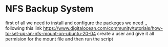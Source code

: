 # NFS Backup System 
first of all we need to install and configure the packeges we need ,, following this link https://www.digitalocean.com/community/tutorials/how-to-set-up-an-nfs-mount-on-ubuntu-20-04
create a user and give it all permision for the mount file and then run the script 

